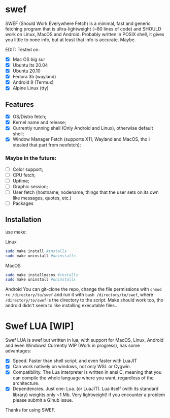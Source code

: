 # swef
SWEF (Should Work Everywhere Fetch) is a minimal, fast and generic fetching program that is ultra-lightweight (~80 lines of code) and SHOULD work on Linux, MacOS and Android. Probably written in POSIX shell, it gives you little to none info, but at least that info is accurate. Maybe.

EDIT: Tested on:
- [x] Mac OS big sur
- [x] Ubuntu lts 20.04
- [x] Ubuntu 20.10
- [x] Fedora 35 (wayland)
- [x] Android 9 (Termux)
- [x] Alpine Linux (tty)
## Features
- [x] OS/Distro fetch;
- [x] Kernel name and release;
- [x] Currently running shell (Only Android and Linux), otherwise default shell;
- [x] Window Manager Fetch (supports X11, Wayland and MacOS, tho i stealed that part from neofetch);

### Maybe in the future:
- [ ] Color support;
- [ ] CPU fetch;
- [ ] Uptime;
- [ ] Graphic session;
- [ ] User fetch (hostname, nodename, things that the user sets on its own like messages, quotes, etc.)
- [ ] Packages

## Installation
use make:

Linux
```sh
sudo make install #installs
sudo make uninstall #uninstalls
```
MacOS
```sh
sudo make installmacos #installs
sudo make uninstall #uninstalls
```
Android
You can git-clone the repo, change the file permissions with `chmod +x /directory/to/swef` and run it with `bash /directory/to/swef`, where `/directory/to/swef` is the directory to the script. Make should work too, tho android didn't seem to like installing executable files..

# Swef LUA \[WIP\]
Swef LUA is swef but written in lua, with support for MacOS, Linux, Android and even Windows!
Currently WIP (Work in progress), has some advantages:
- [x] Speed. Faster than shell script, and even faster with LuaJIT
- [x] Can work natively on windows, not only WSL or Cygwin.
- [x] Compatibility. The Lua interpreter is written in ansi C, meaning that you can compile the whole language where you want, regardless of the architecture.
- [x] Dependencies. Just one: Lua. (or LuaJIT). Lua itself (with its standard library) weights only ~1 Mb. Very lightweight!
if you encounter a problem please submit a Gihub issue.

Thanks for using SWEF.
